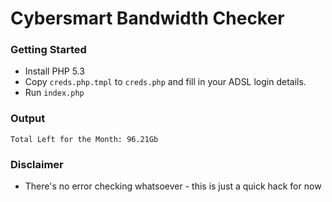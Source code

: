 # Cybersmart Bandwidth Checker

### Getting Started
- Install PHP 5.3
- Copy `creds.php.tmpl` to `creds.php` and fill in your ADSL login details.
- Run `index.php`

### Output
`Total Left for the Month: 96.21Gb`

### Disclaimer

- There's no error checking whatsoever - this is just a quick hack for now
